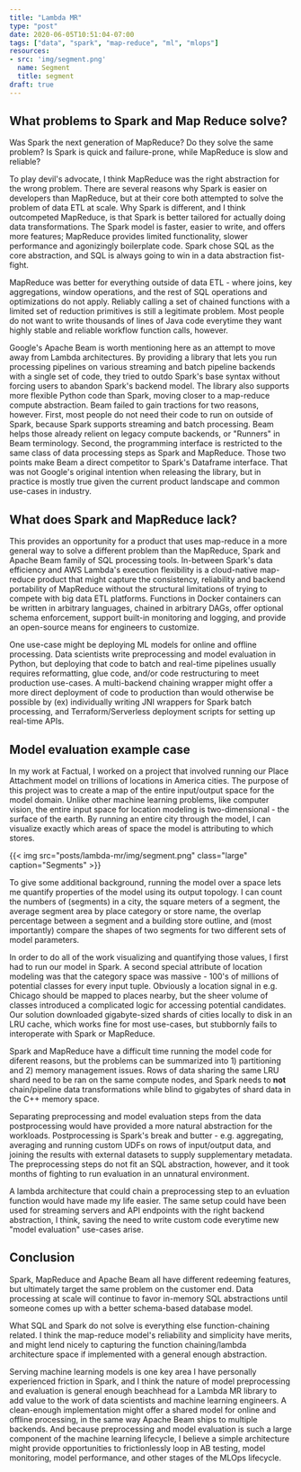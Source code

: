 ```yaml
---
title: "Lambda MR"
type: "post"
date: 2020-06-05T10:51:04-07:00
tags: ["data", "spark", "map-reduce", "ml", "mlops"]
resources:
- src: 'img/segment.png'
  name: Segment
  title: segment
draft: true
---
```


## What problems to Spark and Map Reduce solve?

Was Spark the next generation of MapReduce? Do they solve the same
problem? Is Spark is quick and failure-prone, while MapReduce is slow
and reliable?

To play devil's advocate, I think MapReduce was the right abstraction
for the wrong problem. There are several reasons why Spark is easier on
developers than MapReduce, but at their core both attempted to solve the
problem of data ETL at scale. Why Spark is different, and I think
outcompeted
MapReduce, is that Spark is better tailored for actually doing data
transformations. The Spark model is faster, easier to write, and offers
more features; MapReduce provides limited functionality, slower performance
and agonizingly boilerplate code. Spark chose
SQL as the core abstraction, and SQL is always going to win in a data
abstraction fist-fight.

MapReduce was better for everything outside of data ETL - where joins, key
aggregations, window operations, and the rest of SQL operations and
optimizations do not apply. Reliably calling a set of chained functions
with a limited set of reduction primitives is still a legitimate
problem. Most people do not want to write thousands of lines of Java
code everytime they want highly stable and reliable workflow function
calls, however.

Google's Apache Beam is worth mentioning here as an attempt to move
away from Lambda architectures. By providing a library that lets you run
processing pipelines on various streaming and batch pipeline backends
with a single set of code, they tried to outdo Spark's base syntax
without forcing users to abandon Spark's backend model. The library also
supports more flexible Python code than Spark, moving closer to a map-reduce
compute abstraction. Beam failed to gain tractions for two
reasons, however. First, most people do not need their code to run on
outside of Spark, because Spark supports streaming and batch processing.
Beam helps those already relient on legacy compute backends, or
"Runners" in Beam terminology. Second, the programming interface is
restricted to the same class of data processing steps as Spark and
MapReduce. Those two points make Beam  a direct competitor to
Spark's Dataframe interface. That was not Google's original
intention when releasing the library, but in practice is mostly true
given the current product landscape and common use-cases in industry.

## What does Spark and MapReduce lack?

This provides an opportunity for a product that uses map-reduce in a
more general way to solve a different problem than the MapReduce, Spark and
Apache Beam family of SQL processing tools. In-between Spark's data
efficiency and AWS Lambda's execution flexibility is a cloud-native
map-reduce product that might capture the consistency, reliability and backend
portability of MapReduce without the structural limitations of trying to
compete with big data ETL platforms. Functions in Docker containers can
be written in arbitrary languages, chained in arbitrary DAGs, offer
optional schema enforcement, support built-in monitoring and logging, and
provide an open-source means for engineers to customize.

One use-case might be deploying ML models for online and offline
processing. Data scientists write preprocessing and model evaluation in
Python, but deploying that code to batch and real-time
pipelines usually requires reformatting, glue code, and/or code
restructuring to meet production use-cases. A multi-backend chaining
wrapper might
offer a more direct deployment of code to production than would
otherwise be possible by (ex) individually writing JNI wrappers for Spark
batch processing, and Terraform/Serverless deployment scripts for
setting up real-time APIs.

## Model evaluation example case

In my work at Factual, I worked on a project that involved running our
Place Attachment model on trillions of locations in America cities. The
purpose of this project was to create a map of the entire input/output
space for the model domain. Unlike other machine learning problems, like
computer vision, the entire input space for location modeling is
two-dimensional - the surface of the earth. By running an entire city
through the model, I can visualize exactly which areas of space the
model is attributing to which stores.

<!--<div class="center">-->
  <!--{{< figure src="img/segment.png" name="Segment" width="400" >}}-->
<!--</div>-->
{{< img src="posts/lambda-mr/img/segment.png" class="large" caption="Segments" >}}

To give some additional background, running the model over a space lets
me quantify properties of the model using its output topology.
I can count the numbers of (segments) in a city, the square meters of
a segment, the average segment area by place category or store name, the
overlap percentage between a segment and a building store outline, and
(most importantly) compare the shapes of two segments for two different
sets of model parameters.

In order to do all of the work visualizing and quantifying those values,
I first had to run our model in Spark. A second special attribute of
location modeling was that the category space was massive - 100's of
millions of potential classes for every input tuple. Obviously a
location signal in e.g. Chicago should be mapped to places nearby, but
the sheer volume of classes introduced a complicated logic for accessing
potential candidates. Our solution downloaded gigabyte-sized shards of
cities locally to disk in an LRU cache, which works fine for most
use-cases, but stubbornly fails to interoperate with Spark or MapReduce.

Spark and MapReduce have a difficult time running the model code for
diferent reasons, but the problems can be summarized into 1) partitioning and 2) memory
management issues. Rows of data sharing the same LRU shard need to be ran
on the same compute nodes, and Spark needs to __not__ chain/pipeline data
transformations while blind to gigabytes of shard data in the C++ memory
space.

Separating preprocessing and model evaluation steps from the data
postprocessing would have provided a more natural abstraction for the
workloads. Postprocessing is Spark's break and butter - e.g. aggregating, averaging
and running custom UDFs on rows of input/output data, and joining the
results with external datasets to supply supplementary metadata.
The preprocessing steps do not fit an SQL abstraction,
however, and it took months of fighting to run evaluation in an unnatural
environment.

A lambda architecture that could chain a preprocessing step to an
evluation function would have made my life easier. The same setup could
have been used for streaming servers and API endpoints with the right
backend abstraction, I think, saving the need to write custom code
everytime new "model evaluation" use-cases arise.

## Conclusion

Spark, MapReduce and Apache Beam all have different redeeming features,
but ultimately target the same problem on the customer end. Data
processing at scale will continue to favor in-memory SQL abstractions
until someone comes up with a better schema-based database model.

What SQL and Spark do not solve is everything else function-chaining
related. I think the map-reduce model's reliability and simplicity have
merits, and might lend nicely to capturing the function
chaining/lambda architecture space if implemented with a general enough
abstraction.

Serving machine learning models is one key area I have personally
experienced friction in Spark, and I think the
nature of model preprocessing and evaluation is general enough beachhead
for a Lambda MR library to add value to the work of data scientists and
machine learning engineers. A clean-enough implementation might
offer a shared model for online and offline processing, in the same way
Apache Beam ships to multiple backends. And because preprocessing and
model evaluation is such a large component of the machine learning lifecycle,
I believe a simple architecture might provide opportunities to
frictionlessly loop in AB testing, model monitoring, model performance,
and other stages of the MLOps lifecycle.

